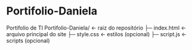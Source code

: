 # Portifolio-Daniela
Portifolio de TI
Portifolio-Daniela/   ← raiz do repositório
├─ index.html        ← arquivo principal do site
├─ style.css         ← estilos (opcional)
├─ script.js         ← scripts (opcional)

